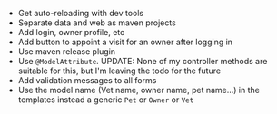 * Get auto-reloading with dev tools
* Separate data and web as maven projects
* Add login, owner profile, etc
* Add button to appoint a visit for an owner after logging in
* Use maven release plugin
* Use `@ModelAttribute`. UPDATE: None of my controller methods are suitable for this, but I'm leaving the todo for the future
* Add validation messages to all forms
* Use the model name (Vet name, owner name, pet name...) in the templates instead a generic `Pet` or `Owner` or `Vet`
